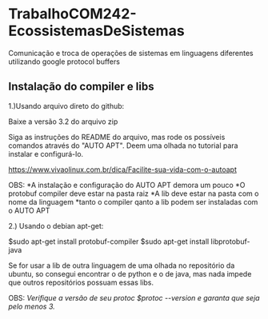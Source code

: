 # TrabalhoCOM242-EcossistemasDeSistemas
Comunicação e troca de operações de sistemas em linguagens diferentes utilizando google protocol buffers

Instalação do compiler e libs
---------------------------------------

1.)Usando arquivo direto do github:

Baixe a versão 3.2 do arquivo zip 

Siga as instruções do README do arquivo, mas rode os possíveis comandos
através do "AUTO APT". Deem uma olhada no tutorial para instalar e 
configurá-lo.

https://www.vivaolinux.com.br/dica/Facilite-sua-vida-com-o-autoapt

OBS: *A instalação e configuração do AUTO APT demora um pouco
	 *O protobuf compiler deve estar na pasta raiz
	 *A lib deve estar na pasta com o nome da linguagem
	 *tanto o compiler qanto a lib podem ser instaladas com o AUTO APT 

2.) Usando o debian apt-get:

$sudo apt-get install protobuf-compiler
$sudo apt-get install libprotobuf-java

Se for usar a lib de outra linguagem de uma olhada no repositório da
ubuntu, so consegui encontrar o de python e o de java, mas nada impede
que outros repositórios possuam essas libs.

OBS: *Verifique a versão de seu protoc
		$protoc --version
	  e garanta que seja pelo menos 3.*
